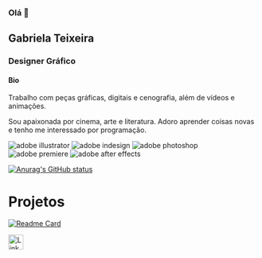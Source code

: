 ### Olá 👋

## Gabriela Teixeira 
### Designer Gráfico


#### Bio

<p> Trabalho com peças gráficas, digitais e cenografia, além de vídeos e animações.</p>
<p>Sou apaixonada por cinema, arte e literatura. Adoro aprender coisas novas e tenho me interessado por programação. </p> 

![adobe illustrator](https://img.shields.io/badge/Adobe%20Illustrator-FF9A00?style=for-the-badge&logo=adobe%20illustrator&logoColor=white)
![adobe indesign](https://img.shields.io/badge/Adobe%20InDesign-FF3366?style=for-the-badge&logo=Adobe%20InDesign&logoColor=white)
![adobe photoshop](https://img.shields.io/badge/Adobe%20Photoshop-31A8FF?style=for-the-badge&logo=Adobe%20Photoshop&logoColor=black)
![adobe premiere](https://img.shields.io/badge/Adobe%20Premiere%20Pro-9999FF?style=for-the-badge&logo=Adobe%20Premiere%20Pro&logoColor=white)
![adobe after effects](https://img.shields.io/badge/Adobe%20after%20affects-CF96FD?style=for-the-badge&logo=Adobe%20after%20effects&logoColor=393665)

[![Anurag's GitHub status](https://github-readme-status.vercel.app/api?username=gabriela-teixeira)](https://github.com/anuraghazra/github-readme-stats)

# Projetos

[![Readme Card](https://github-readme-stats.vercel.app/api/pin/?username=Gabriela-Teixeira&repo=gabriela-teixeira.github.io)](https://github.com/anuraghazra/github-readme-stats)

[<img src='https://img.shields.io/badge/LinkedIn-0077B5?style=for-the-badge&logo=linkedin&logoColor=white' alt='Linkedin' height='30'>](https://linkedin.com/in/gabriela-teixeira-620507244)

<!--
**Gabriela-Teixeira/Gabriela-Teixeira** is a ✨ _special_ ✨ repository because its `README.md` (this file) appears on your GitHub profile.

Here are some ideas to get you started:

- 🔭 I’m currently working on ...
- 🌱 I’m currently learning ...
- 👯 I’m looking to collaborate on ...
- 🤔 I’m looking for help with ...
- 💬 Ask me about ...
- 📫 How to reach me: ...
- 😄 Pronouns: ...
- ⚡ Fun fact: ...
-->
